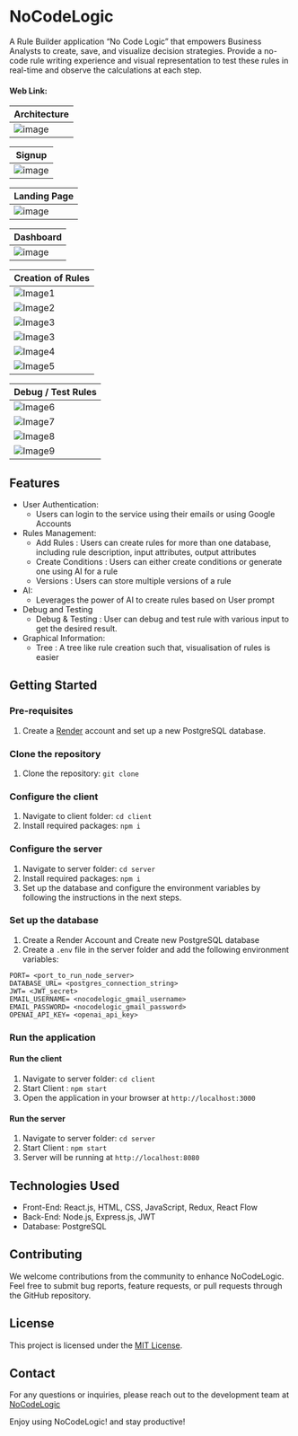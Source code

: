 # NoCodeLogic

A Rule Builder application “No Code Logic” that empowers Business Analysts to create, save, and visualize decision strategies. Provide a no-code rule writing experience and visual representation to test these rules in real-time and observe the calculations at each step.

#### Web Link: 

| Architecture                      |
| --------------------------------- |
|![image](./assets/NoCodeLogicArchitecture.png)|

| Signup                      |
| --------------------------------- |
|![image](./assets/Signup.png)|

| Landing Page                      |
| --------------------------------- |
|![image](./assets/Landing%20Page.png)|

| Dashboard                         |
| --------------------------------- |
| ![image](./assets/Dashboard.png) |

| Creation of Rules                          |
| ------------------------------ |
| ![Image1](./assets/rule1.png) |
| ![Image2](./assets/rule2.png) |
| ![Image3](./assets/rule3.png)  |
| ![Image3](./assets/rule4.png)  |
| ![Image4](./assets/testrule1.png) |
| ![Image5](./assets/testrule2.png)  |

| Debug / Test Rules                 |
| ---------------------------------- |
| ![Image6](./assets/testrule3.png)   |
| ![Image7](./assets//testrule4.png)  |
| ![Image8](./assets/testrule5.png)  |
| ![Image9](./assets/testrule6.png)  | 

## Features

- User Authentication:
  - Users can login to the service using their emails or using Google Accounts
- Rules Management:
  - Add Rules : Users can create rules for more than one database, including rule description, input attributes, output attributes
  - Create Conditions : Users can either create conditions or generate one using AI for a rule
  - Versions : Users can store multiple versions of a rule
- AI:
  - Leverages the power of AI to create rules based on User prompt
- Debug and Testing
  - Debug & Testing : User can debug and test rule with various input to get the desired result.
- Graphical Information:
  - Tree : A tree like rule creation such that, visualisation of rules is easier

## Getting Started

### Pre-requisites

1. Create a [Render](https://dashboard.render.com/) account and set up a new PostgreSQL database.

### Clone the repository

1. Clone the repository: `git clone `

### Configure the client

1. Navigate to client folder: `cd client`
2. Install required packages: `npm i`

### Configure the server

1. Navigate to server folder: `cd server`
2. Install required packages: `npm i`
3. Set up the database and configure the environment variables by following the instructions in the next steps.

### Set up the database

1. Create a Render Account and Create new PostgreSQL database
2. Create a `.env` file in the server folder and add the following environment variables:

```
PORT= <port_to_run_node_server>
DATABASE_URL= <postgres_connection_string>
JWT= <JWT_secret>
EMAIL_USERNAME= <nocodelogic_gmail_username>
EMAIL_PASSWORD= <nocodelogic_gmail_password>
OPENAI_API_KEY= <openai_api_key>
```

### Run the application

#### Run the client

1. Navigate to server folder: `cd client`
2. Start Client : `npm start`
3. Open the application in your browser at `http://localhost:3000`

#### Run the server

1. Navigate to server folder: `cd server`
2. Start Client : `npm start`
3. Server will be running at `http://localhost:8080`

## Technologies Used

- Front-End: React.js, HTML, CSS, JavaScript, Redux, React Flow
- Back-End: Node.js, Express.js, JWT
- Database: PostgreSQL

## Contributing

We welcome contributions from the community to enhance NoCodeLogic. Feel free to submit bug reports, feature requests, or pull requests through the GitHub repository.

## License

This project is licensed under the [MIT License](https://opensource.org/licenses/MIT).

## Contact

For any questions or inquiries, please reach out to the development team at [NoCodeLogic](mailto:nocodelogic@gmail.com)

Enjoy using NoCodeLogic! and stay productive!
